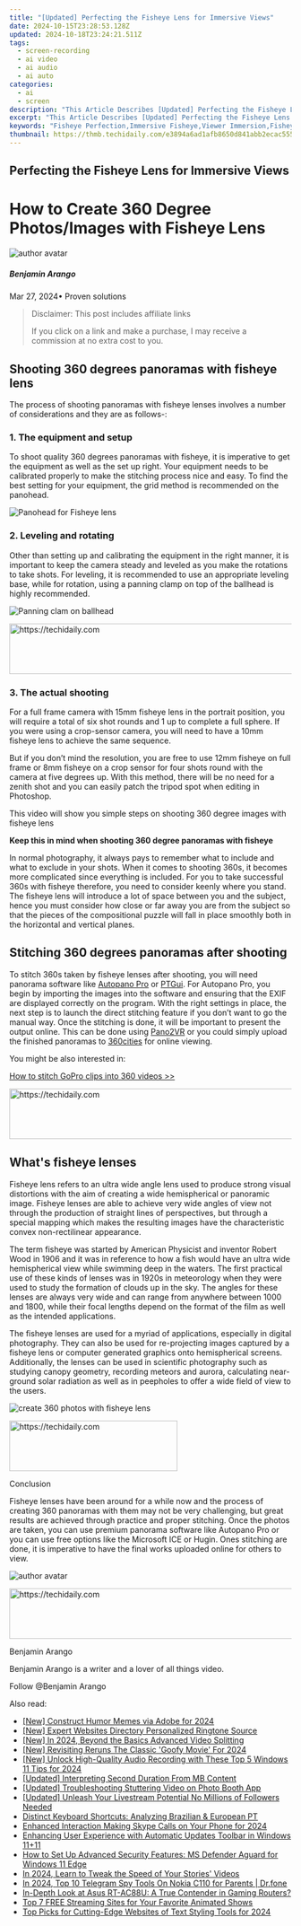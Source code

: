 ```yaml
---
title: "[Updated] Perfecting the Fisheye Lens for Immersive Views"
date: 2024-10-15T23:28:53.128Z
updated: 2024-10-18T23:24:21.511Z
tags: 
  - screen-recording
  - ai video
  - ai audio
  - ai auto
categories: 
  - ai
  - screen
description: "This Article Describes [Updated] Perfecting the Fisheye Lens for Immersive Views"
excerpt: "This Article Describes [Updated] Perfecting the Fisheye Lens for Immersive Views"
keywords: "Fisheye Perfection,Immersive Fisheye,Viewer Immersion,Fisheye Images,Lens Enhancement,Panoramic Views,Fisheye Adjustment"
thumbnail: https://thmb.techidaily.com/e3894a6ad1afb8650d841abb2ecac55565ace18e9f7afc96402da4622392cb76.jpg
---
```


## Perfecting the Fisheye Lens for Immersive Views

# How to Create 360 Degree Photos/Images with Fisheye Lens

![author avatar](https://images.wondershare.com/filmora/article-images/benjamin-arango-author.jpg)

##### Benjamin Arango

 Mar 27, 2024• Proven solutions

>  Disclaimer: This post includes affiliate links
>
>  If you click on a link and make a purchase, I may receive a commission at no extra cost to you.
>

## Shooting 360 degrees panoramas with fisheye lens

 The process of shooting panoramas with fisheye lenses involves a number of considerations and they are as follows-:

### 1. The equipment and setup

 To shoot quality 360 degrees panoramas with fisheye, it is imperative to get the equipment as well as the set up right. Your equipment needs to be calibrated properly to make the stitching process nice and easy. To find the best setting for your equipment, the grid method is recommended on the panohead.

![Panohead for Fisheye lens](https://images.wondershare.com/filmora/article-images/panohead-for-fishlens.jpg)

### 2. Leveling and rotating

 Other than setting up and calibrating the equipment in the right manner, it is important to keep the camera steady and leveled as you make the rotations to take shots. For leveling, it is recommended to use an appropriate leveling base, while for rotation, using a panning clamp on top of the ballhead is highly recommended.

![Panning clam on ballhead](https://images.wondershare.com/filmora/article-images/panning-clam-on-ballhead.jpg)

<!-- affiliate ads begin -->
<a href="https://unicoeye.pxf.io/c/5597632/2134497/18498" target="_top" id="2134497">
  <img src="//a.impactradius-go.com/display-ad/18498-2134497" border="0" alt="https://techidaily.com" width="728" height="90"/>
</a>
<img height="0" width="0" src="https://unicoeye.pxf.io/i/5597632/2134497/18498" style="position:absolute;visibility:hidden;" border="0" />
<!-- affiliate ads end -->

### 3. The actual shooting

 For a full frame camera with 15mm fisheye lens in the portrait position, you will require a total of six shot rounds and 1 up to complete a full sphere. If you were using a crop-sensor camera, you will need to have a 10mm fisheye lens to achieve the same sequence.

 But if you don’t mind the resolution, you are free to use 12mm fisheye on full frame or 8mm fisheye on a crop sensor for four shots round with the camera at five degrees up. With this method, there will be no need for a zenith shot and you can easily patch the tripod spot when editing in Photoshop.

 This video will show you simple steps on shooting 360 degree images with fisheye lens

 **Keep this in mind when shooting 360 degree panoramas with fisheye**

 In normal photography, it always pays to remember what to include and what to exclude in your shots. When it comes to shooting 360s, it becomes more complicated since everything is included. For you to take successful 360s with fisheye therefore, you need to consider keenly where you stand. The fisheye lens will introduce a lot of space between you and the subject, hence you must consider how close or far away you are from the subject so that the pieces of the compositional puzzle will fall in place smoothly both in the horizontal and vertical planes.

## Stitching 360 degrees panoramas after shooting

 To stitch 360s taken by fisheye lenses after shooting, you will need panorama software like [Autopano Pro](http://www.kolor.com/) or [PTGui](https://www.ptgui.com/). For Autopano Pro, you begin by importing the images into the software and ensuring that the EXIF are displayed correctly on the program. With the right settings in place, the next step is to launch the direct stitching feature if you don’t want to go the manual way. Once the stitching is done, it will be important to present the output online. This can be done using [Pano2VR](http://www.ggnome.com/pano2vr) or you could simply upload the finished panoramas to [360cities](https://www.360cities.net/) for online viewing.

 You might be also interested in:

[How to stitch GoPro clips into 360 videos >>](https://tools.techidaily.com/wondershare/filmora/download/)

<!-- affiliate ads begin -->
<a href="https://ephamedtechinc.pxf.io/c/5597632/2123508/26400" target="_top" id="2123508">
  <img src="//a.impactradius-go.com/display-ad/26400-2123508" border="0" alt="https://techidaily.com" width="728" height="90"/>
</a>
<img height="0" width="0" src="https://ephamedtechinc.pxf.io/i/5597632/2123508/26400" style="position:absolute;visibility:hidden;" border="0" />
<!-- affiliate ads end -->

## What's fisheye lenses

 Fisheye lens refers to an ultra wide angle lens used to produce strong visual distortions with the aim of creating a wide hemispherical or panoramic image. Fisheye lenses are able to achieve very wide angles of view not through the production of straight lines of perspectives, but through a special mapping which makes the resulting images have the characteristic convex non-rectilinear appearance.

 The term fisheye was started by American Physicist and inventor Robert Wood in 1906 and it was in reference to how a fish would have an ultra wide hemispherical view while swimming deep in the waters. The first practical use of these kinds of lenses was in 1920s in meteorology when they were used to study the formation of clouds up in the sky. The angles for these lenses are always very wide and can range from anywhere between 1000 and 1800, while their focal lengths depend on the format of the film as well as the intended applications.

 The fisheye lenses are used for a myriad of applications, especially in digital photography. They can also be used for re-projecting images captured by a fisheye lens or computer generated graphics onto hemispherical screens. Additionally, the lenses can be used in scientific photography such as studying canopy geometry, recording meteors and aurora, calculating near-ground solar radiation as well as in peepholes to offer a wide field of view to the users.

![create 360 photos with fisheye lens](https://images.wondershare.com/filmora/article-images/fisheye-lens-image.jpg)

<!-- affiliate ads begin -->
<a href="https://aligracehair.sjv.io/c/5597632/2036467/19272" target="_top" id="2036467">
  <img src="//a.impactradius-go.com/display-ad/19272-2036467" border="0" alt="https://techidaily.com" width="300" height="90"/>
</a>
<img height="0" width="0" src="https://aligracehair.sjv.io/i/5597632/2036467/19272" style="position:absolute;visibility:hidden;" border="0" />
<!-- affiliate ads end -->

 Conclusion

 Fisheye lenses have been around for a while now and the process of creating 360 panoramas with them may not be very challenging, but great results are achieved through practice and proper stitching. Once the photos are taken, you can use premium panorama software like Autopano Pro or you can use free options like the Microsoft ICE or Hugin. Ones stitching are done, it is imperative to have the final works uploaded online for others to view.

![author avatar](https://images.wondershare.com/filmora/article-images/benjamin-arango-author.jpg)

<!-- affiliate ads begin -->
<a href="https://appsumo.8odi.net/c/5597632/2130870/7443" target="_top" id="2130870">
  <img src="//a.impactradius-go.com/display-ad/7443-2130870" border="0" alt="https://techidaily.com" width="728" height="90"/>
</a>
<img height="0" width="0" src="https://appsumo.8odi.net/i/5597632/2130870/7443" style="position:absolute;visibility:hidden;" border="0" />
<!-- affiliate ads end -->

Benjamin Arango

Benjamin Arango is a writer and a lover of all things video.

Follow @Benjamin Arango


<ins class="adsbygoogle"
     style="display:block"
     data-ad-format="autorelaxed"
     data-ad-client="ca-pub-7571918770474297"
     data-ad-slot="1223367746"></ins>



<ins class="adsbygoogle"
     style="display:block"
     data-ad-client="ca-pub-7571918770474297"
     data-ad-slot="8358498916"
     data-ad-format="auto"
     data-full-width-responsive="true"></ins>


<span class="atpl-alsoreadstyle">Also read:</span>
<div><ul>
<li><a href="https://article-tips.techidaily.com/new-construct-humor-memes-via-adobe-for-2024/"><u>[New] Construct Humor Memes via Adobe for 2024</u></a></li>
<li><a href="https://article-tips.techidaily.com/new-expert-websites-directory-personalized-ringtone-source/"><u>[New] Expert Websites Directory Personalized Ringtone Source</u></a></li>
<li><a href="https://article-tips.techidaily.com/new-in-2024-beyond-the-basics-advanced-video-splitting/"><u>[New] In 2024, Beyond the Basics Advanced Video Splitting</u></a></li>
<li><a href="https://article-tips.techidaily.com/new-revisiting-reruns-the-classic-goofy-movie-for-2024/"><u>[New] Revisiting Reruns The Classic 'Goofy Movie' For 2024</u></a></li>
<li><a href="https://article-tips.techidaily.com/new-unlock-high-quality-audio-recording-with-these-top-5-windows-11-tips-for-2024/"><u>[New] Unlock High-Quality Audio Recording with These Top 5 Windows 11 Tips for 2024</u></a></li>
<li><a href="https://extra-guidance.techidaily.com/updated-interpreting-second-duration-from-mb-content/"><u>[Updated] Interpreting Second Duration From MB Content</u></a></li>
<li><a href="https://article-tips.techidaily.com/updated-troubleshooting-stuttering-video-on-photo-booth-app/"><u>[Updated] Troubleshooting Stuttering Video on Photo Booth App</u></a></li>
<li><a href="https://article-tips.techidaily.com/updated-unleash-your-livestream-potential-no-millions-of-followers-needed/"><u>[Updated] Unleash Your Livestream Potential No Millions of Followers Needed</u></a></li>
<li><a href="https://mondly-stories.techidaily.com/distinct-keyboard-shortcuts-analyzing-brazilian-and-european-pt/"><u>Distinct Keyboard Shortcuts: Analyzing Brazilian & European PT</u></a></li>
<li><a href="https://remote-screen-capture.techidaily.com/enhanced-interaction-making-skype-calls-on-your-phone-for-2024/"><u>Enhanced Interaction Making Skype Calls on Your Phone for 2024</u></a></li>
<li><a href="https://windows11.techidaily.com/enhancing-user-experience-with-automatic-updates-toolbar-in-windows-11plus11/"><u>Enhancing User Experience with Automatic Updates Toolbar in Windows 11+11</u></a></li>
<li><a href="https://win11.techidaily.com/how-to-set-up-advanced-security-features-ms-defender-aguard-for-windows-11-edge/"><u>How to Set Up Advanced Security Features: MS Defender Aguard for Windows 11 Edge</u></a></li>
<li><a href="https://article-tips.techidaily.com/in-2024-learn-to-tweak-the-speed-of-your-stories-videos/"><u>In 2024, Learn to Tweak the Speed of Your Stories' Videos</u></a></li>
<li><a href="https://android-location-track.techidaily.com/in-2024-top-10-telegram-spy-tools-on-nokia-c110-for-parents-drfone-by-drfone-virtual-android/"><u>In 2024, Top 10 Telegram Spy Tools On Nokia C110 for Parents | Dr.fone</u></a></li>
<li><a href="https://iphone-unlock.techidaily.com/in-depth-look-at-asus-rt-ac88u-a-true-contender-in-gaming-routers/"><u>In-Depth Look at Asus RT-AC88U: A True Contender in Gaming Routers?</u></a></li>
<li><a href="https://tech-haven.techidaily.com/top-7-free-streaming-sites-for-your-favorite-animated-shows/"><u>Top 7 FREE Streaming Sites for Your Favorite Animated Shows</u></a></li>
<li><a href="https://some-approaches.techidaily.com/top-picks-for-cutting-edge-websites-of-text-styling-tools-for-2024/"><u>Top Picks for Cutting-Edge Websites of Text Styling Tools for 2024</u></a></li>
</ul></div>

